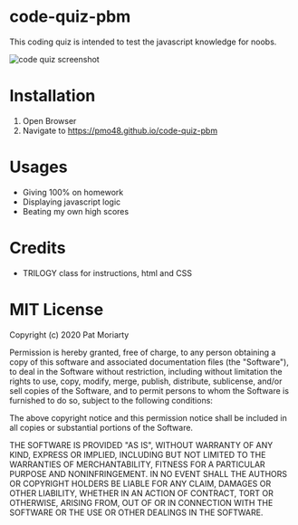 # code-quiz-pbm

This coding quiz is intended to test the javascript knowledge for noobs. 

![code quiz screenshot](./Assets/images/pwd_gen.png)

# Installation

1. Open Browser
2. Navigate to https://pmo48.github.io/code-quiz-pbm

# Usages

- Giving 100% on homework
- Displaying javascript logic
- Beating my own high scores

# Credits

- TRILOGY class for instructions, html and CSS

# MIT License

Copyright (c) 2020 Pat Moriarty

Permission is hereby granted, free of charge, to any person obtaining a copy
of this software and associated documentation files (the "Software"), to deal
in the Software without restriction, including without limitation the rights
to use, copy, modify, merge, publish, distribute, sublicense, and/or sell
copies of the Software, and to permit persons to whom the Software is
furnished to do so, subject to the following conditions:

The above copyright notice and this permission notice shall be included in all
copies or substantial portions of the Software.

THE SOFTWARE IS PROVIDED "AS IS", WITHOUT WARRANTY OF ANY KIND, EXPRESS OR
IMPLIED, INCLUDING BUT NOT LIMITED TO THE WARRANTIES OF MERCHANTABILITY,
FITNESS FOR A PARTICULAR PURPOSE AND NONINFRINGEMENT. IN NO EVENT SHALL THE
AUTHORS OR COPYRIGHT HOLDERS BE LIABLE FOR ANY CLAIM, DAMAGES OR OTHER
LIABILITY, WHETHER IN AN ACTION OF CONTRACT, TORT OR OTHERWISE, ARISING FROM,
OUT OF OR IN CONNECTION WITH THE SOFTWARE OR THE USE OR OTHER DEALINGS IN THE
SOFTWARE.
